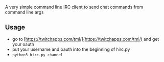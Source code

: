 A very simple command line IRC client to send chat commands from command line args

## Usage

* go to [https://twitchapps.com/tmi/](https://twitchapps.com/tmi/) and get your oauth
* put your username and oauth into the beginning of hirc.py
* `python3 hirc.py channel`
